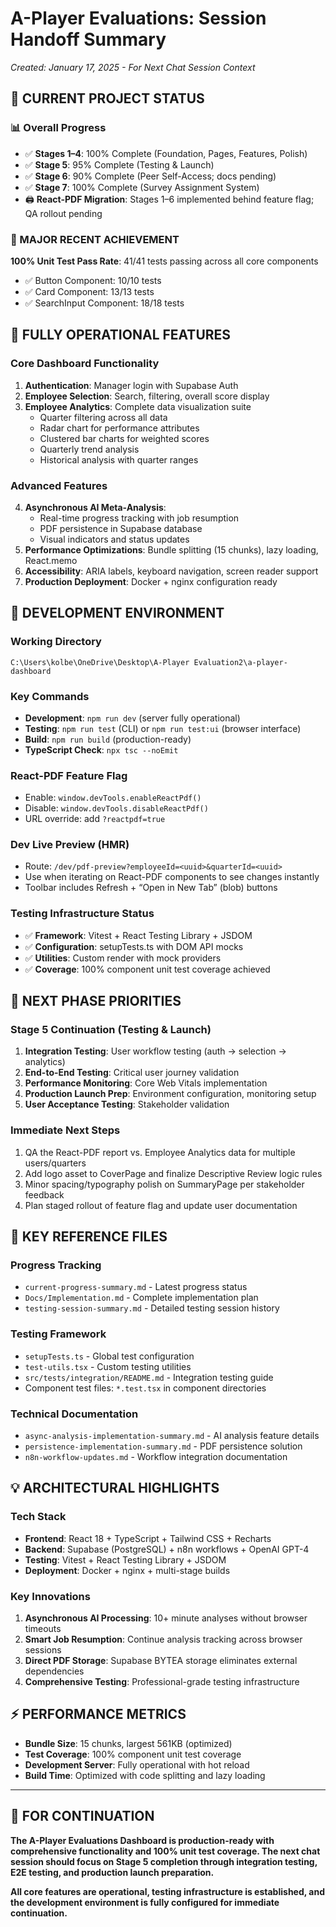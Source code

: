 # A-Player Evaluations: Session Handoff Summary
*Created: January 17, 2025 - For Next Chat Session Context*

## 🎯 **CURRENT PROJECT STATUS**

### **📊 Overall Progress**
- ✅ **Stages 1–4**: 100% Complete (Foundation, Pages, Features, Polish)
- ✅ **Stage 5**: 95% Complete (Testing & Launch)
- ✅ **Stage 6**: 90% Complete (Peer Self-Access; docs pending)
- ✅ **Stage 7**: 100% Complete (Survey Assignment System)
- 🖨️ **React-PDF Migration**: Stages 1–6 implemented behind feature flag; QA rollout pending

### **🎉 MAJOR RECENT ACHIEVEMENT**
**100% Unit Test Pass Rate**: 41/41 tests passing across all core components
- ✅ Button Component: 10/10 tests
- ✅ Card Component: 13/13 tests  
- ✅ SearchInput Component: 18/18 tests

## 🚀 **FULLY OPERATIONAL FEATURES**

### **Core Dashboard Functionality**
1. **Authentication**: Manager login with Supabase Auth
2. **Employee Selection**: Search, filtering, overall score display  
3. **Employee Analytics**: Complete data visualization suite
   - Quarter filtering across all data
   - Radar chart for performance attributes
   - Clustered bar charts for weighted scores
   - Quarterly trend analysis
   - Historical analysis with quarter ranges

### **Advanced Features**
4. **Asynchronous AI Meta-Analysis**: 
   - Real-time progress tracking with job resumption
   - PDF persistence in Supabase database
   - Visual indicators and status updates
5. **Performance Optimizations**: Bundle splitting (15 chunks), lazy loading, React.memo
6. **Accessibility**: ARIA labels, keyboard navigation, screen reader support
7. **Production Deployment**: Docker + nginx configuration ready

## 🔧 **DEVELOPMENT ENVIRONMENT**

### **Working Directory**
```
C:\Users\kolbe\OneDrive\Desktop\A-Player Evaluation2\a-player-dashboard
```

### **Key Commands**
- **Development**: `npm run dev` (server fully operational)
- **Testing**: `npm run test` (CLI) or `npm run test:ui` (browser interface)
- **Build**: `npm run build` (production-ready)
- **TypeScript Check**: `npx tsc --noEmit`

### **React-PDF Feature Flag**
- Enable: `window.devTools.enableReactPdf()`
- Disable: `window.devTools.disableReactPdf()`
- URL override: add `?reactpdf=true`

### **Dev Live Preview (HMR)**
- Route: `/dev/pdf-preview?employeeId=<uuid>&quarterId=<uuid>`
- Use when iterating on React-PDF components to see changes instantly
- Toolbar includes Refresh + “Open in New Tab” (blob) buttons

### **Testing Infrastructure Status**
- ✅ **Framework**: Vitest + React Testing Library + JSDOM
- ✅ **Configuration**: setupTests.ts with DOM API mocks
- ✅ **Utilities**: Custom render with mock providers
- ✅ **Coverage**: 100% component unit test coverage achieved

## 🎯 **NEXT PHASE PRIORITIES**

### **Stage 5 Continuation (Testing & Launch)**
1. **Integration Testing**: User workflow testing (auth → selection → analytics)
2. **End-to-End Testing**: Critical user journey validation  
3. **Performance Monitoring**: Core Web Vitals implementation
4. **Production Launch Prep**: Environment configuration, monitoring setup
5. **User Acceptance Testing**: Stakeholder validation

### **Immediate Next Steps**
1. QA the React-PDF report vs. Employee Analytics data for multiple users/quarters
2. Add logo asset to CoverPage and finalize Descriptive Review logic rules
3. Minor spacing/typography polish on SummaryPage per stakeholder feedback
4. Plan staged rollout of feature flag and update user documentation

## 📁 **KEY REFERENCE FILES**

### **Progress Tracking**
- `current-progress-summary.md` - Latest progress status
- `Docs/Implementation.md` - Complete implementation plan
- `testing-session-summary.md` - Detailed testing session history

### **Testing Framework**
- `setupTests.ts` - Global test configuration
- `test-utils.tsx` - Custom testing utilities
- `src/tests/integration/README.md` - Integration testing guide
- Component test files: `*.test.tsx` in component directories

### **Technical Documentation**
- `async-analysis-implementation-summary.md` - AI analysis feature details
- `persistence-implementation-summary.md` - PDF persistence solution
- `n8n-workflow-updates.md` - Workflow integration documentation

## 💡 **ARCHITECTURAL HIGHLIGHTS**

### **Tech Stack**
- **Frontend**: React 18 + TypeScript + Tailwind CSS + Recharts
- **Backend**: Supabase (PostgreSQL) + n8n workflows + OpenAI GPT-4
- **Testing**: Vitest + React Testing Library + JSDOM
- **Deployment**: Docker + nginx + multi-stage builds

### **Key Innovations**
1. **Asynchronous AI Processing**: 10+ minute analyses without browser timeouts
2. **Smart Job Resumption**: Continue analysis tracking across browser sessions
3. **Direct PDF Storage**: Supabase BYTEA storage eliminates external dependencies
4. **Comprehensive Testing**: Professional-grade testing infrastructure

## ⚡ **PERFORMANCE METRICS**
- **Bundle Size**: 15 chunks, largest 561KB (optimized)
- **Test Coverage**: 100% component unit test coverage
- **Development Server**: Fully operational with hot reload
- **Build Time**: Optimized with code splitting and lazy loading

---

## 🔄 **FOR CONTINUATION**

**The A-Player Evaluations Dashboard is production-ready with comprehensive functionality and 100% unit test coverage. The next chat session should focus on Stage 5 completion through integration testing, E2E testing, and production launch preparation.**

**All core features are operational, testing infrastructure is established, and the development environment is fully configured for immediate continuation.** 